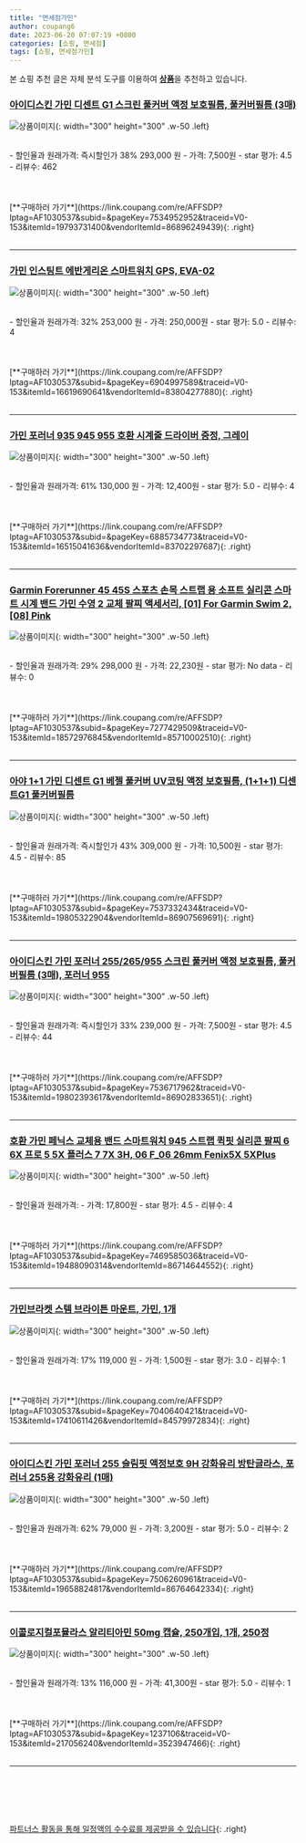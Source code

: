 ```yaml
---
title: "면세점가민"
author: coupang6
date: 2023-06-20 07:07:19 +0800
categories: [쇼핑, 면세점]
tags: [쇼핑, 면세점가민]
---
```


본 쇼핑 추천 글은 자체 분석 도구를 이용하여 [**상품**](https://link.coupang.com/a/bao1ui)을 추천하고 있습니다.

### [아이디스킨 가민 디센트 G1 스크린 풀커버 액정 보호필름, 풀커버필름 (3매)](https://link.coupang.com/re/AFFSDP?lptag=AF1030537&subid=&pageKey=7534952952&traceid=V0-153&itemId=19793731400&vendorItemId=86896249439)

![상품이미지](https://thumbnail10.coupangcdn.com/thumbnails/remote/230x230ex/image/vendor_inventory/31b7/2cdbeca4e1089bf60e137a11e5ce12d258a987c0bde3a6bb157e6fd86b63.png){: width="300" height="300" .w-50 .left}


<br>
- 할인율과 원래가격: 즉시할인가 38%  293,000   원
- 가격: 7,500원
- star 평가: 4.5
- 리뷰수: 462
<br>
<br>
<br>
<br>
[**구매하러 가기**](https://link.coupang.com/re/AFFSDP?lptag=AF1030537&subid=&pageKey=7534952952&traceid=V0-153&itemId=19793731400&vendorItemId=86896249439){: .right}
<br>
<br>

---

### [가민 인스팅트 에반게리온 스마트워치 GPS, EVA-02](https://link.coupang.com/re/AFFSDP?lptag=AF1030537&subid=&pageKey=6904997589&traceid=V0-153&itemId=16619690641&vendorItemId=83804277880)

![상품이미지](https://thumbnail7.coupangcdn.com/thumbnails/remote/230x230ex/image/vendor_inventory/640b/c5f9ac925a89a3ea6c5defe6fb8b20cdf9487bcc4d9bcd0c07c647a87eb0.jpeg){: width="300" height="300" .w-50 .left}


<br>
- 할인율과 원래가격: 32%  253,000   원
- 가격: 250,000원
- star 평가: 5.0
- 리뷰수: 4
<br>
<br>
<br>
<br>
[**구매하러 가기**](https://link.coupang.com/re/AFFSDP?lptag=AF1030537&subid=&pageKey=6904997589&traceid=V0-153&itemId=16619690641&vendorItemId=83804277880){: .right}
<br>
<br>

---

### [가민 포러너 935 945 955 호환 시계줄 드라이버 증정, 그레이](https://link.coupang.com/re/AFFSDP?lptag=AF1030537&subid=&pageKey=6885734773&traceid=V0-153&itemId=16515041636&vendorItemId=83702297687)

![상품이미지](https://thumbnail8.coupangcdn.com/thumbnails/remote/230x230ex/image/vendor_inventory/5567/f5b3d67b185fd8a7e4369955f7ed3c0a4123cd69f8ea4aa8c64fdd75e413.jpg){: width="300" height="300" .w-50 .left}


<br>
- 할인율과 원래가격: 61%  130,000   원
- 가격: 12,400원
- star 평가: 5.0
- 리뷰수: 4
<br>
<br>
<br>
<br>
[**구매하러 가기**](https://link.coupang.com/re/AFFSDP?lptag=AF1030537&subid=&pageKey=6885734773&traceid=V0-153&itemId=16515041636&vendorItemId=83702297687){: .right}
<br>
<br>

---

### [Garmin Forerunner 45 45S 스포츠 손목 스트랩 용 소프트 실리콘 스마트 시계 밴드 가민 수영 2 교체 팔찌 액세서리, [01] For Garmin Swim 2, [08] Pink](https://link.coupang.com/re/AFFSDP?lptag=AF1030537&subid=&pageKey=7277429509&traceid=V0-153&itemId=18572976845&vendorItemId=85710002510)

![상품이미지](https://thumbnail10.coupangcdn.com/thumbnails/remote/230x230ex/image/vendor_inventory/d122/913823366a70597f8377b493612cba529b2a8f84ffa3b3437dad67d4b202.jpg){: width="300" height="300" .w-50 .left}


<br>
- 할인율과 원래가격: 29%  298,000   원
- 가격: 22,230원
- star 평가: No data
- 리뷰수: 0
<br>
<br>
<br>
<br>
[**구매하러 가기**](https://link.coupang.com/re/AFFSDP?lptag=AF1030537&subid=&pageKey=7277429509&traceid=V0-153&itemId=18572976845&vendorItemId=85710002510){: .right}
<br>
<br>

---

### [아야 1+1 가민 디센트 G1 베젤 풀커버 UV코팅 액정 보호필름, (1+1+1) 디센트G1 풀커버필름](https://link.coupang.com/re/AFFSDP?lptag=AF1030537&subid=&pageKey=7537332434&traceid=V0-153&itemId=19805322904&vendorItemId=86907569691)

![상품이미지](https://thumbnail7.coupangcdn.com/thumbnails/remote/230x230ex/image/vendor_inventory/c969/cbad44f7cd9c777fc7fd668676b52260252793c7924489ba8243c255e30d.png){: width="300" height="300" .w-50 .left}


<br>
- 할인율과 원래가격: 즉시할인가 43%  309,000   원
- 가격: 10,500원
- star 평가: 4.5
- 리뷰수: 85
<br>
<br>
<br>
<br>
[**구매하러 가기**](https://link.coupang.com/re/AFFSDP?lptag=AF1030537&subid=&pageKey=7537332434&traceid=V0-153&itemId=19805322904&vendorItemId=86907569691){: .right}
<br>
<br>

---

### [아이디스킨 가민 포러너 255/265/955 스크린 풀커버 액정 보호필름, 풀커버필름 (3매), 포러너 955](https://link.coupang.com/re/AFFSDP?lptag=AF1030537&subid=&pageKey=7536717962&traceid=V0-153&itemId=19802393617&vendorItemId=86902833651)

![상품이미지](https://thumbnail9.coupangcdn.com/thumbnails/remote/230x230ex/image/vendor_inventory/493b/622ec3b7be6a8b7f516def51f0f454b173e6113c000bfa010cc545e33f3c.png){: width="300" height="300" .w-50 .left}


<br>
- 할인율과 원래가격: 즉시할인가 33%  239,000   원
- 가격: 7,500원
- star 평가: 4.5
- 리뷰수: 44
<br>
<br>
<br>
<br>
[**구매하러 가기**](https://link.coupang.com/re/AFFSDP?lptag=AF1030537&subid=&pageKey=7536717962&traceid=V0-153&itemId=19802393617&vendorItemId=86902833651){: .right}
<br>
<br>

---

### [호환 가민 페닉스 교체용 밴드 스마트워치 945 스트랩 퀵핏 실리콘 팔찌 6 6X 프로 5 5X 플러스 7 7X 3H, 06 F_06 26mm Fenix5X 5XPlus](https://link.coupang.com/re/AFFSDP?lptag=AF1030537&subid=&pageKey=7469585036&traceid=V0-153&itemId=19488090314&vendorItemId=86714644552)

![상품이미지](https://thumbnail8.coupangcdn.com/thumbnails/remote/230x230ex/image/vendor_inventory/e437/e261e3968878473bb6ae6bf200e9e1d77e4038f306b732a4cd8c65a24a69.jpg){: width="300" height="300" .w-50 .left}


<br>
- 할인율과 원래가격: 
- 가격: 17,800원
- star 평가: 4.5
- 리뷰수: 4
<br>
<br>
<br>
<br>
[**구매하러 가기**](https://link.coupang.com/re/AFFSDP?lptag=AF1030537&subid=&pageKey=7469585036&traceid=V0-153&itemId=19488090314&vendorItemId=86714644552){: .right}
<br>
<br>

---

### [가민브라켓 스템 브라이튼 마운트, 가민, 1개](https://link.coupang.com/re/AFFSDP?lptag=AF1030537&subid=&pageKey=7040640421&traceid=V0-153&itemId=17410611426&vendorItemId=84579972834)

![상품이미지](https://thumbnail10.coupangcdn.com/thumbnails/remote/230x230ex/image/vendor_inventory/f23e/7f11a93bb39c62be7973a37f07b23424143617aeaaf40445d4af49f4b9d4.png){: width="300" height="300" .w-50 .left}


<br>
- 할인율과 원래가격: 17%  119,000   원
- 가격: 1,500원
- star 평가: 3.0
- 리뷰수: 1
<br>
<br>
<br>
<br>
[**구매하러 가기**](https://link.coupang.com/re/AFFSDP?lptag=AF1030537&subid=&pageKey=7040640421&traceid=V0-153&itemId=17410611426&vendorItemId=84579972834){: .right}
<br>
<br>

---

### [아이디스킨 가민 포러너 255 슬림핏 액정보호 9H 강화유리 방탄글라스, 포러너 255용 강화유리 (1매)](https://link.coupang.com/re/AFFSDP?lptag=AF1030537&subid=&pageKey=7506260961&traceid=V0-153&itemId=19658824817&vendorItemId=86764642334)

![상품이미지](https://thumbnail6.coupangcdn.com/thumbnails/remote/230x230ex/image/vendor_inventory/fe6a/d0907a4e98f331474deeda3314ebb8e07bdc1fddf42414fe1139f0dd0ed0.png){: width="300" height="300" .w-50 .left}


<br>
- 할인율과 원래가격: 62%  79,000   원
- 가격: 3,200원
- star 평가: 5.0
- 리뷰수: 2
<br>
<br>
<br>
<br>
[**구매하러 가기**](https://link.coupang.com/re/AFFSDP?lptag=AF1030537&subid=&pageKey=7506260961&traceid=V0-153&itemId=19658824817&vendorItemId=86764642334){: .right}
<br>
<br>

---

### [이콜로지컬포뮬라스 알리티아민 50mg 캡슐, 250개입, 1개, 250정](https://link.coupang.com/re/AFFSDP?lptag=AF1030537&subid=&pageKey=1237106&traceid=V0-153&itemId=217056240&vendorItemId=3523947466)

![상품이미지](https://thumbnail6.coupangcdn.com/thumbnails/remote/230x230ex/image/vendor_inventory/80c0/c36c36df0704d6fef9898492e96eba667ab00b3050f865a5ba41cd8f6f38.jpg){: width="300" height="300" .w-50 .left}


<br>
- 할인율과 원래가격: 13%  116,000   원
- 가격: 41,300원
- star 평가: 5.0
- 리뷰수: 1
<br>
<br>
<br>
<br>
[**구매하러 가기**](https://link.coupang.com/re/AFFSDP?lptag=AF1030537&subid=&pageKey=1237106&traceid=V0-153&itemId=217056240&vendorItemId=3523947466){: .right}
<br>
<br>

---
<br><br><br><br><br> [파트너스 활동을 통해 일정액의 수수료를 제공받을 수 있습니다](https://link.coupang.com/a/bao1ui){: .right}